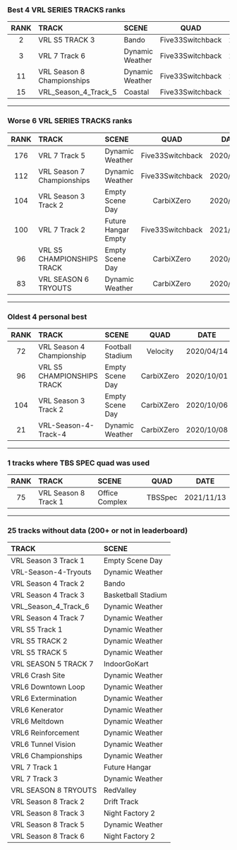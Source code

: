 ### Best 4 VRL SERIES TRACKS ranks
|RANK|TRACK|SCENE|QUAD|DATE|
|:---:|:---|:---|:---:|:---:|
|2|VRL S5 TRACK 3|Bando|Five33Switchback|2022/04/01|
|3|VRL 7 Track 6|Dynamic Weather|Five33Switchback|2022/04/01|
|11|VRL Season 8 Championships|Dynamic Weather|Five33Switchback|2022/02/19|
|15|VRL_Season_4_Track_5|Coastal|Five33Switchback|2021/08/27|
---
### Worse 6 VRL SERIES TRACKS ranks
|RANK|TRACK|SCENE|QUAD|DATE|
|:---:|:---|:---|:---:|:---:|
|176|VRL 7 Track 5|Dynamic Weather|Five33Switchback|2020/12/20|
|112|VRL Season 7 Championships|Dynamic Weather|Five33Switchback|2020/12/30|
|104|VRL Season 3 Track 2|Empty Scene Day|CarbiXZero|2020/10/06|
|100|VRL 7 Track 2|Future Hangar Empty|Five33Switchback|2021/01/13|
|96|VRL S5 CHAMPIONSHIPS TRACK|Empty Scene Day|CarbiXZero|2020/10/01|
|83|VRL SEASON 6 TRYOUTS|Dynamic Weather|CarbiXZero|2020/10/12|
---
### Oldest 4 personal best
|RANK|TRACK|SCENE|QUAD|DATE|
|:---:|:---|:---|:---:|:---:|
|72|VRL Season 4 Championship|Football Stadium|Velocity|2020/04/14|
|96|VRL S5 CHAMPIONSHIPS TRACK|Empty Scene Day|CarbiXZero|2020/10/01|
|104|VRL Season 3 Track 2|Empty Scene Day|CarbiXZero|2020/10/06|
|21|VRL-Season-4-Track-4|Dynamic Weather|CarbiXZero|2020/10/08|
---
### 1 tracks where TBS SPEC quad was used
|RANK|TRACK|SCENE|QUAD|DATE|
|:---:|:---|:---|:---:|:---:|
|75|VRL Season 8 Track 1|Office Complex|TBSSpec|2021/11/13|
---
### 25 tracks without data (200+ or not in leaderboard)
|TRACK|SCENE|
|:---|:---|
|VRL Season 3 Track 1|Empty Scene Day|
|VRL-Season-4-Tryouts|Dynamic Weather|
|VRL Season 4 Track 2|Bando|
|VRL Season 4 Track 3|Basketball Stadium|
|VRL_Season_4_Track_6|Dynamic Weather|
|VRL Season 4 Track 7|Dynamic Weather|
|VRL S5 Track 1|Dynamic Weather|
|VRL S5 TRACK 2|Dynamic Weather|
|VRL S5 TRACK 5|Dynamic Weather|
|VRL SEASON 5 TRACK 7|IndoorGoKart|
|VRL6 Crash Site|Dynamic Weather|
|VRL6 Downtown Loop|Dynamic Weather|
|VRL6 Extermination|Dynamic Weather|
|VRL6 Kenerator|Dynamic Weather|
|VRL6 Meltdown|Dynamic Weather|
|VRL6 Reinforcement|Dynamic Weather|
|VRL6 Tunnel Vision|Dynamic Weather|
|VRL6 Championships|Dynamic Weather|
|VRL 7 Track 1|Future Hangar|
|VRL 7 Track 3|Dynamic Weather|
|VRL SEASON 8 TRYOUTS|RedValley|
|VRL Season 8 Track 2|Drift Track|
|VRL Season 8 Track 3|Night Factory 2|
|VRL Season 8 Track 5|Dynamic Weather|
|VRL Season 8 Track 6|Night Factory 2|
